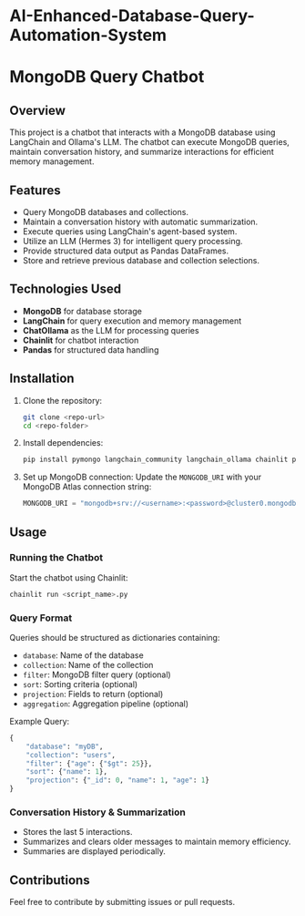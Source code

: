 # AI-Enhanced-Database-Query-Automation-System
# MongoDB Query Chatbot

## Overview
This project is a chatbot that interacts with a MongoDB database using LangChain and Ollama's LLM. The chatbot can execute MongoDB queries, maintain conversation history, and summarize interactions for efficient memory management.

## Features
- Query MongoDB databases and collections.
- Maintain a conversation history with automatic summarization.
- Execute queries using LangChain's agent-based system.
- Utilize an LLM (Hermes 3) for intelligent query processing.
- Provide structured data output as Pandas DataFrames.
- Store and retrieve previous database and collection selections.

## Technologies Used
- **MongoDB** for database storage
- **LangChain** for query execution and memory management
- **ChatOllama** as the LLM for processing queries
- **Chainlit** for chatbot interaction
- **Pandas** for structured data handling

## Installation

1. Clone the repository:
   ```bash
   git clone <repo-url>
   cd <repo-folder>
   ```

2. Install dependencies:
   ```bash
   pip install pymongo langchain_community langchain_ollama chainlit pandas
   ```

3. Set up MongoDB connection:
   Update the `MONGODB_URI` with your MongoDB Atlas connection string:
   ```python
   MONGODB_URI = "mongodb+srv://<username>:<password>@cluster0.mongodb.net/?retryWrites=true&w=majority"
   ```

## Usage

### Running the Chatbot
Start the chatbot using Chainlit:
```bash
chainlit run <script_name>.py
```

### Query Format
Queries should be structured as dictionaries containing:
- `database`: Name of the database
- `collection`: Name of the collection
- `filter`: MongoDB filter query (optional)
- `sort`: Sorting criteria (optional)
- `projection`: Fields to return (optional)
- `aggregation`: Aggregation pipeline (optional)

Example Query:
```python
{
    "database": "myDB",
    "collection": "users",
    "filter": {"age": {"$gt": 25}},
    "sort": {"name": 1},
    "projection": {"_id": 0, "name": 1, "age": 1}
}
```

### Conversation History & Summarization
- Stores the last 5 interactions.
- Summarizes and clears older messages to maintain memory efficiency.
- Summaries are displayed periodically.

## Contributions
Feel free to contribute by submitting issues or pull requests.



